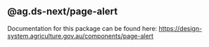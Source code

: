 ## @ag.ds-next/page-alert

Documentation for this package can be found here: https://design-system.agriculture.gov.au/components/page-alert
